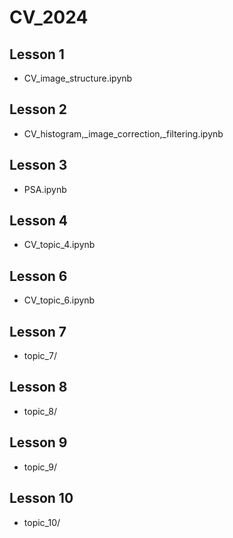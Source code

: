 # CV_2024

## Lesson 1

* CV_image_structure.ipynb

## Lesson 2

* CV_histogram,_image_correction,_filtering.ipynb

## Lesson 3

* PSA.ipynb

## Lesson 4

* CV_topic_4.ipynb

## Lesson 6

* CV_topic_6.ipynb

## Lesson 7

* topic_7/

## Lesson 8

* topic_8/

## Lesson 9

* topic_9/

## Lesson 10

* topic_10/
